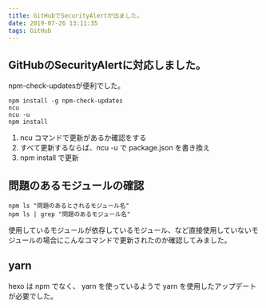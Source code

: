 ```yaml
---
title: GitHubでSecurityAlertが出ました。
date: 2019-07-26 13:11:35
tags: GitHub
---
```

## GitHubのSecurityAlertに対応しました。
npm-check-updatesが便利でした。
```console
npm install -g npm-check-updates
ncu
ncu -u
npm install
```
1. ncu コマンドで更新があるか確認をする
2. すべて更新するならば、ncu -u で package.json を書き換え
3. npm install で更新

## 問題のあるモジュールの確認
```console
npm ls "問題のあるとされるモジュール名"
npm ls | grep "問題のあるモジュール名"
```
使用しているモジュールが依存しているモジュール、など直接使用していないモジュールの場合にこんなコマンドで更新されたのか確認してみました。

## yarn
hexo は npm でなく、 yarn を使っているようで yarn を使用したアップデートが必要でした。
